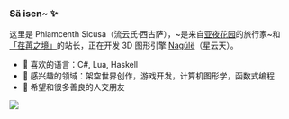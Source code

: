### Sä isen~ ✨

<!--
**sicusa/sicusa** is a ✨ _special_ ✨ repository because its `README.md` (this file) appears on your GitHub profile.

Here are some ideas to get you started:

- 🔭 I’m currently working on ...
- 🌱 I’m currently learning ...
- 👯 I’m looking to collaborate on ...
- 🤔 I’m looking for help with ...
- 💬 Ask me about ...
- 📫 How to reach me: ...
- 😄 Pronouns: ...
- ⚡ Fun fact: ...
-->

这里是 Phlamcenth Sicusa（流云氏·西古萨），~是来自[亚夜花园](https://gilatod.art/archives/portfolio/story-of-aedreamland)的旅行家~和[「荏苒之境」](https://gilatod.art/)的站长，正在开发 3D 图形引擎 [Nagúlë](https://github.com/sicusa/Nagule)（星云天）。

- 🌱 喜欢的语言：C#, Lua, Haskell
- 🔭 感兴趣的领域：架空世界创作，游戏开发，计算机图形学，函数式编程
- 👯 希望和很多善良的人交朋友

<picture>
<source 
  srcset="https://github-readme-stats.vercel.app/api?username=sicusa&show_icons=true&hide=contribs&bg_color=00000000&border_color=EEEEEE2E"
  media="(prefers-color-scheme: dark)"
/>
<source
  srcset="https://github-readme-stats.vercel.app/api?username=sicusa&show_icons=true&hide=contribs"
  media="(prefers-color-scheme: light), (prefers-color-scheme: no-preference)"
/>
<img src="https://github-readme-stats.vercel.app/api?username=sicusa&show_icons=true&hide=contribs" />
</picture>

